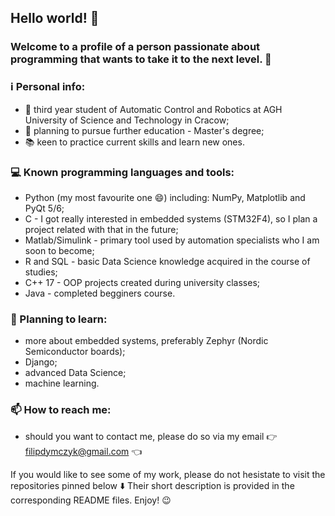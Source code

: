 ## Hello world! 👋
### Welcome to a profile of a person passionate about programming that wants to take it to the next level. 🚀

### :information_source: Personal info:
- 🤖 third year student of Automatic Control and Robotics at AGH University of Science and Technology in Cracow;
- :roller_coaster: planning to pursue further education - Master's degree;
- :books: keen to practice current skills and learn new ones.

### 💻 Known programming languages and tools:
- Python (my most favourite one 😄) including: NumPy, Matplotlib and PyQt 5/6;
- C - I got really interested in embedded systems (STM32F4), so I plan a project related with that in the future;
- Matlab/Simulink - primary tool used by automation specialists who I am soon to become;
- R and SQL - basic Data Science knowledge acquired in the course of studies;
- C++ 17 - OOP projects created during university classes;
- Java - completed begginers course.

### 🌱 Planning to learn:
- more about embedded systems, preferably Zephyr (Nordic Semiconductor boards);
- Django;
- advanced Data Science;
- machine learning.

### 📫 How to reach me:
- should you want to contact me, please do so via my email :point_right: filipdymczyk@gmail.com :point_left:

If you would like to see some of my work, please do not hesistate to visit the repositories pinned below :arrow_down:
Their short description is provided in the corresponding README files. Enjoy! :wink:


    
<!--
**Filip-Dymczyk/Filip-Dymczyk** is a ✨ _special_ ✨ repository because its `README.md` (this file) appears on your GitHub profile.

Here are some ideas to get you started:

- 🔭 I’m currently working on ...
- 🌱 I’m currently learning ...
- 👯 I’m looking to collaborate on ...
- 🤔 I’m looking for help with ...
- 💬 Ask me about ...
- 📫 How to reach me: ...
- 😄 Pronouns: ...
- ⚡ Fun fact: ...
-->
